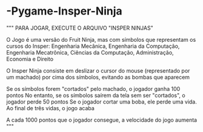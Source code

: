# -Pygame-Insper-Ninja
"""
PARA JOGAR, EXECUTE O ARQUIVO "INSPER NINJAS"

O Jogo é uma versão do Fruit Ninja, mas com símbolos que representam os cursos do Insper:
Engenharia Mecânica, Engenharia da Computação, Engenharia Mecatrônica, Ciências da Computação, Administração, Economia e Direito

O Insper Ninja consiste em deslizar o cursor do mouse (representado por um machado) por cima dos símbolos, evitando as bombas que aparecem

Se os símbolos forem "cortados" pelo machado, o jogador ganha 100 pontos
No entanto, se os símbolos saírem da tela sem ser "cortados", o jogador perde 50 pontos
Se o jogador cortar uma boba, ele perde uma vida. 
Ao final de três vidas, o jogo acaba

A cada 1000 pontos que o jogador consegue, a velocidade do jogo aumenta
"""
